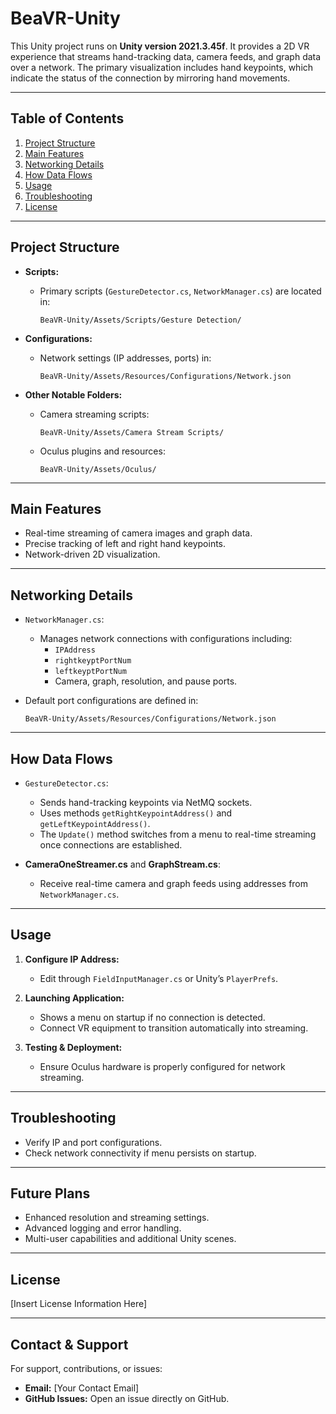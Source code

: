 # BeaVR-Unity

This Unity project runs on **Unity version 2021.3.45f**. It provides a 2D VR experience that streams hand-tracking data, camera feeds, and graph data over a network. The primary visualization includes hand keypoints, which indicate the status of the connection by mirroring hand movements.

---

## Table of Contents

1. [Project Structure](#project-structure)
2. [Main Features](#main-features)
3. [Networking Details](#networking-details)
4. [How Data Flows](#how-data-flows)
5. [Usage](#usage)
6. [Troubleshooting](#troubleshooting)
7. [License](#license)

---

## Project Structure

- **Scripts:**
  - Primary scripts (`GestureDetector.cs`, `NetworkManager.cs`) are located in:
    ```
    BeaVR-Unity/Assets/Scripts/Gesture Detection/
    ```

- **Configurations:**
  - Network settings (IP addresses, ports) in:
    ```
    BeaVR-Unity/Assets/Resources/Configurations/Network.json
    ```

- **Other Notable Folders:**
  - Camera streaming scripts:
    ```
    BeaVR-Unity/Assets/Camera Stream Scripts/
    ```
  - Oculus plugins and resources:
    ```
    BeaVR-Unity/Assets/Oculus/
    ```

---

## Main Features

- Real-time streaming of camera images and graph data.
- Precise tracking of left and right hand keypoints.
- Network-driven 2D visualization.

---

## Networking Details

- `NetworkManager.cs`:
  - Manages network connections with configurations including:
    - `IPAddress`
    - `rightkeyptPortNum`
    - `leftkeyptPortNum`
    - Camera, graph, resolution, and pause ports.

- Default port configurations are defined in:
  ```
  BeaVR-Unity/Assets/Resources/Configurations/Network.json
  ```

---

## How Data Flows

- `GestureDetector.cs`:
  - Sends hand-tracking keypoints via NetMQ sockets.
  - Uses methods `getRightKeypointAddress()` and `getLeftKeypointAddress()`.
  - The `Update()` method switches from a menu to real-time streaming once connections are established.

- **CameraOneStreamer.cs** and **GraphStream.cs**:
  - Receive real-time camera and graph feeds using addresses from `NetworkManager.cs`.

---

## Usage

1. **Configure IP Address:**
   - Edit through `FieldInputManager.cs` or Unity’s `PlayerPrefs`.

2. **Launching Application:**
   - Shows a menu on startup if no connection is detected.
   - Connect VR equipment to transition automatically into streaming.

3. **Testing & Deployment:**
   - Ensure Oculus hardware is properly configured for network streaming.

---

## Troubleshooting

- Verify IP and port configurations.
- Check network connectivity if menu persists on startup.

---

## Future Plans

- Enhanced resolution and streaming settings.
- Advanced logging and error handling.
- Multi-user capabilities and additional Unity scenes.

---

## License

[Insert License Information Here]

---

## Contact & Support

For support, contributions, or issues:
- **Email:** [Your Contact Email]
- **GitHub Issues:** Open an issue directly on GitHub.

